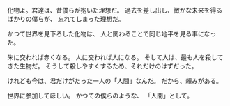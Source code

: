 化物よ。君達は、昔僕らが抱いた理想だ。
過去を差し出し、微かな未来を得るばかりの僕らが、
忘れてしまった理想だ。

かつて世界を見下ろした化物は、
人と関わることで同じ地平を見る事になった。

朱に交われば赤くなる。
人に交われば人になる。
そして人は、最も人を殺してきた生物だ。
そうして殺しやすくするため、それだけのはずだった。

けれども今は、君だけがたった一人の「人間」なんだ。
だから、頼みがある。

世界に参加してほしい。
かつての僕らのような、
「人間」として。

